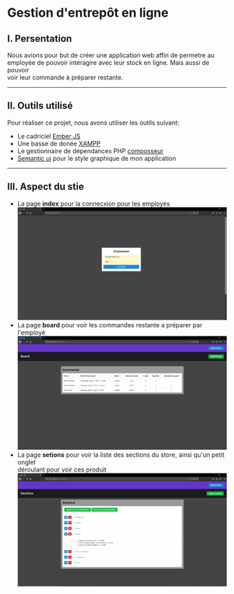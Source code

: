 # Gestion d'entrepôt en ligne

## I. Persentation
Nous avions pour but de créer une application web affin de permetre au  
employée de pouvoir interagire avec leur stock en ligne. Mais aussi de pouvoir  
voir leur commande à préparer restante.


-------------


## II. Outils utilisé
Pour réaliser ce projet, nous avons utiliser les outils suivant:  
* Le cadriciel [Ember JS](https://emberjs.com/)  
* Une basse de donée [XAMPP](https://www.apachefriends.org/fr/index.html)  
* Le gestionnaire de dépendances PHP [composseur](https://getcomposer.org/)
* [Semantic ui](https://semantic-ui.com/) pour le style graphique de mon application


-------------


## III. Aspect du stie
* La page __index__ pour la connecxion pour les employés  
![page de connection](https://github.com/Snoopyyyyy/ember-tds/blob/eval/img/loggin.PNG)
* La page __board__ pour voir les commandes restante a préparer par l'employé
![page de connection](https://github.com/Snoopyyyyy/ember-tds/blob/eval/img/board.PNG)
* La page __setions__ pour voir la liste des sections du store, ainsi qu'un petit onglet  
déroulant pour voir ces produit  
![page de connection](https://github.com/Snoopyyyyy/ember-tds/blob/eval/img/sections.PNG)